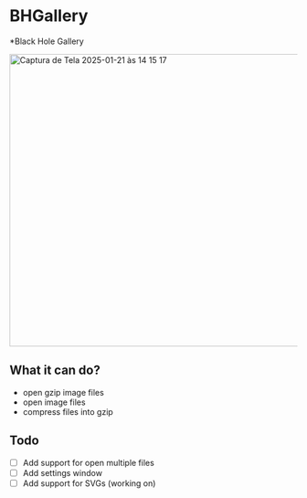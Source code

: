 # BHGallery
*Black Hole Gallery

<img width="512" alt="Captura de Tela 2025-01-21 às 14 15 17" src="https://github.com/user-attachments/assets/2d495093-64d0-4e6f-9b03-3f3d1ae0b0aa" />

## What it can do?

- open gzip image files
- open image files
- compress files into gzip

## Todo

- [ ] Add support for open multiple files
- [ ] Add settings window
- [ ] Add support for SVGs (working on)
